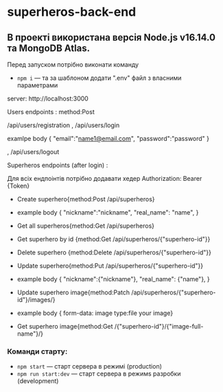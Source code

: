 # superheros-back-end

## В проекті використана версія Node.js v16.14.0 та MongoDB Atlas.

Перед запуском потрібно виконати команду

- `npm i` &mdash; та за шаблоном додати ".env" файл з власними параметрами

server: http://localhost:3000

Users endpoints : method:Post

/api/users/registration , /api/users/login

examlpe body { "email":"name1@email.com", "password":"password" }

, /api/users/logout

Superheros endpoints (after login) :

Для всіх ендпоінтів потрібно додавати хедер Authorization: Bearer {Token}

- Create superhero{method:Post /api/superheros}
- example body { "nickname":"nickname", "real_name": "name", }

- Get all superheros{method:Get /api/superheros}

- Get superhero by id {method:Get /api/superheros/{"superhero-id"}}

- Delete superhero {method:Delete /api/superheros/{"superhero-id"}}

- Update superhero{method:Put /api/superheros/{"superhero-id"}}
- example body { "nickname":{"nickname"}, "real_name": {"name"}, }

- Update superhero image{method:Patch /api/superheros/{"superhero-id"}/images/}
- example body { form-data: image type:file your image}

- Get superhero image{method:Get /{"superhero-id"}/{"image-full-name"}/}

### Команди старту:

- `npm start` &mdash; старт сервера в режимі (production)
- `npm run start:dev` &mdash; старт сервера в режимs разробки (development)
